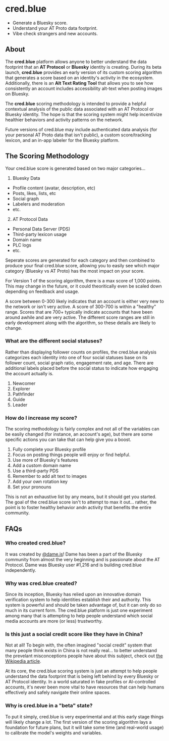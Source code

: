 # cred.blue

- Generate a Bluesky score. 
- Understand your AT Proto data footprint. 
- Vibe check strangers and new accounts.

## About

The **cred.blue** platform allows anyone to better understand the data footprint that an **AT Protocol** or **Bluesky** identity is creating. During its beta launch, **cred.blue** provides an early version of its custom scoring algorithm that generates a score based on an identity's activity in the ecosystem. Additionally, there is an **Alt Text Rating Tool** that allows you to see how consistently an account includes accessibility alt-text when posting images on Bluesky.

The **cred.blue** scoring methodology is intended to provide a helpful contextual analysis of the public data associated with an AT Protocol or Bluesky identity. The hope is that the scoring system might help incentivize healthier behaviors and activity patterns on the network.

Future versions of cred.blue may include authenticated data analysis (for your personal AT Proto data that isn't public), a custom score/tracking lexicon, and an in-app labeler for the Bluesky platform.

## The Scoring Methodology

Your cred.blue score is generated based on two major categories...

1. Bluesky Data
- Profile content (avatar, description, etc)
- Posts, likes, lists, etc
- Social graph
- Labelers and moderation
- etc.

2. AT Protocol Data
- Personal Data Server (PDS)
- Third-party lexicon usage
- Domain name
- PLC logs
- etc.

Seperate scores are generated for each category and then combined to produce your final cred.blue score, allowing you to easily see which major category (Bluesky vs AT Proto) has the most impact on your score.

For Version 1 of the scoring algorithm, there is a max score of 1,000 points. This may change in the future, or it could theoritically even be scaled down depending on feedback and usage.

A score between 0-300 likely indicates that an account is either very new to the network or isn't very active. A score of 300-700 is within a "healthy" range. Scores that are 700+ typically indicate accounts that have been around awhile and are very active. The different score ranges are still in early development along with the algorithm, so these details are likely to change.

### What are the different social statuses?

Rather than displaying follower counts on profiles, the cred.blue analysis categorizes each identity into one of four social statuses base on its follower count, social graph ratio, engagement rate, and age. There are additional labels placed before the social status to indicate how engaging the account actually is.

1. Newcomer
2. Explorer
3. Pathfinder
4. Guide
5. Leader

### How do I increase my score?

The scoring methodology is fairly complex and not all of the variables can be easily changed (for instance, an account's age), but there are some specific actions you can take that can help give you a boost.

1. Fully complete your Bluesky profile
2. Focus on posting things people will enjoy or find helpful.
3. Use more of Bluesky's features
4. Add a custom domain name
5. Use a third-party PDS
6. Remember to add alt text to images
7. Add your own rotation key
8. Set your pronouns

This is not an exhaustive list by any means, but it should get you started. The goal of the cred.blue score isn't to attempt to max it out... rather, the point is to foster healthy behavior andn activity that benefits the entire community.

## FAQs

### Who created cred.blue?

It was created by [@dame.is](https://bsky.app/profile/dame.is)! Dame has been a part of the Bluesky community from almost the very beginning and is passionate about the AT Protocol. Dame was Bluesky user #1,216 and is building cred.blue independently.

### Why was cred.blue created?

Since its inception, Bluesky has relied upon an innovative domain verification system to help identities establish their and authority. This system is powerful and should be taken advantage of, but it can only do so much in its current form. The cred.blue platform is just one experiment among many that is attempting to help people understand which social media accounts are more (or less) trustworthy.

### Is this just a social credit score like they have in China?

Not at all! To begin with, the often imagined "social credit" system that many people think exists in China is not really real... to better understand the prevelant misconceptions people have about this subject, check out [the Wikipedia article](https://en.wikipedia.org/wiki/Social_Credit_System).

At its core, the cred.blue scoring system is just an attempt to help people understand the data footprint that is being left behind by every Bluesky or AT Protocol identity. In a world saturated in fake profiles or AI-controlled accounts, it's never been more vital to have resources that can help humans effectively and safely navigate their online spaces.

### Why is cred.blue in a "beta" state?

To put it simply, cred.blue is very experimental and at this early stage things will likely change a lot. The first version of the scoring algorithm lays a foundation for future plans, but it will take some time (and real-world usage) to calibrate the model's weights and variables.